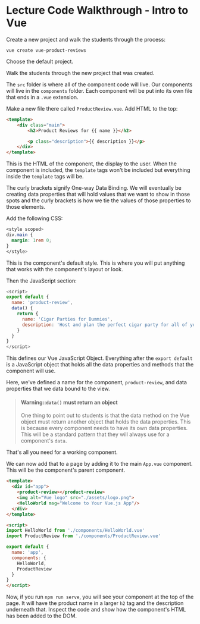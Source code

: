 # Lecture Code Walkthrough - Intro to Vue

Create a new project and walk the students through the process:

```shell
vue create vue-product-reviews
```

Choose the default project.

Walk the students through the new project that was created.

The `src` folder is where all of the component code will live. Our components will live in the `components` folder. Each component will be put into its own file that ends in a `.vue` extension.

Make a new file there called `ProductReview.vue`. Add HTML to the top:

``` HTML
<template>
    <div class="main">
        <h2>Product Reviews for {{ name }}</h2>

        <p class="description">{{ description }}</p>
    </div>
</template>
```

This is the HTML of the component, the display to the user. When the component is included, the `template` tags won't be included but everything inside the `template` tags will be.

The curly brackets signify One-way Data Binding. We will eventually be creating data properties that will hold values that we want to show in those spots and the curly brackets is how we tie the values of those properties to those elements.

Add the following CSS:

``` CSS
<style scoped>
div.main {
  margin: 1rem 0;
}
</style>
```

This is the component's default style. This is where you will put anything that works with the component's layout or look.

Then the JavaScript section:

```JavaScript
<script>
export default {
  name: 'product-review',
  data() {
    return {
      name: 'Cigar Parties for Dummies',
      description: 'Host and plan the perfect cigar party for all of your squirrelly friends.'
    }
  }
}
</script>
```

This defines our Vue JavaScript Object. Everything after the `export default` is a JavaScript object that holds all the data properties and methods that the component will use.

Here, we've defined a name for the component, `product-review`, and data properties that we data bound to the view.

> #### Warning::`data()` must return an object
>
> One thing to point out to students is that the data method on the Vue object must return another object that holds the data properties. This is because every component needs to have its own data properties. This will be a standard pattern that they will always use for a component's `data`.

That's all you need for a working component.

We can now add that to a page by adding it to the main `App.vue` component. This will be the component's parent component.

``` HTML
<template>
  <div id="app">
    <product-review></product-review>
    <img alt="Vue logo" src="./assets/logo.png">
    <HelloWorld msg="Welcome to Your Vue.js App"/>
  </div>
</template>

<script>
import HelloWorld from './components/HelloWorld.vue'
import ProductReview from './components/ProductReview.vue'

export default {
  name: 'app',
  components: {
    HelloWorld,
    ProductReview
  }
}
</script>
```

Now, if you run `npm run serve`, you will see your component at the top of the page. It will have the product name in a larger `h2` tag and the description underneath that. Inspect the code and show how the component's HTML has been added to the DOM.